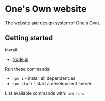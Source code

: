 # One's Own website

The website and design system of One's Own.

## Getting started

Install:

- [Node.js](https://nodejs.org/en/)

Run these commands:

- `npm i` - install all dependencies
- `npm start` - start a development server

List available commands with: `npm run`.
